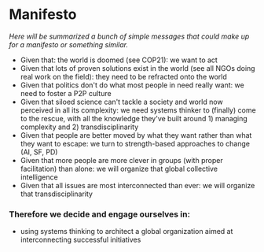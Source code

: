 # Manifesto

*Here will be summarized a bunch of simple messages that could make up for a manifesto or something similar.*

- Given that: the world is doomed (see COP21): we want to act
- Given that lots of proven solutions exist in the world (see all NGOs doing real work on the field): they need to be refracted onto the world
- Given that politics don't do what most people in need really want: we need to foster a P2P culture
- Given that siloed science can't tackle a society and world now perceived in all its complexity: we need systems thinker to (finally) come to the rescue, with all the knowledge they've built around 1) managing complexity and 2) transdisciplinarity
- Given that people are better moved by what they want rather than what they want to escape: we turn to strength-based approaches to change (AI, SF, PD)
- Given that more people are more clever in groups (with proper facilitation) than alone: we will organize that global collective intelligence
- Given that all issues are most interconnected than ever: we will organize that transdisciplinarity

### Therefore we decide and engage ourselves in:
- using systems thinking to architect a global organization aimed at interconnecting successful initiatives
